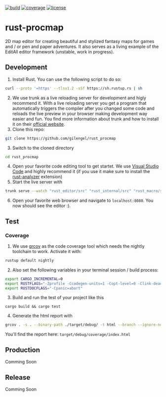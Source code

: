 
[![build](https://img.shields.io/github/workflow/status/gilengel/rust_procmap/Code%20Coverage?style=for-the-badge)](https://github.com/gilengel/rust_procmap/actions)
[![coverage](https://img.shields.io/codecov/c/github/gilengel/rust_procmap?style=for-the-badge)](https://app.codecov.io/gh/gilengel/rust_procmap)
[![license](https://img.shields.io/github/license/gilengel/rust_procmap?style=for-the-badge)](https://github.com/gilengel/rust_procmap/blob/main/LICENSE)
# rust-procmap
2D map editor for creating beautiful and stylized fantasy maps for games and / or pen and paper adventures. It also serves as a living example of the EditAll editor framework (unstable, work in progress).



## Development
1. Install Rust. You can use the following script to do so:
```sh
curl --proto '=https' --tlsv1.2 -sSf https://sh.rustup.rs | sh
```
2. We use trunk as a live reloading server for development and higly recommend it. With a live reloading server you get a program that automatically triggers the compiler after you changed some
code and reloads the live preview in your browser making development way easier and fun. You find more information about trunk and how to install it on their [official website](https://trunkrs.dev/#install).
3. Clone this repo:
```sh
git clone https://github.com/gilengel/rust_procmap
```
3. Switch to the cloned directory
```sh
cd rust_procmap
```
4. Open your favorite code editing tool to get startet. We use [Visual Studio Code](https://code.visualstudio.com/) and highly recommend it (if you use it make sure to install the [rust-analyzer](https://rust-analyzer.github.io/) extension)
5. Start the live server with
```sh
trunk serve --watch "rust_editor/src" "rust_internal/src" "rust_macro/src"  
```   
6. Open your favorite web browser and navigate to ```localhost:8080```. You now should see the editor :).

## Test
### Coverage
1. We use [grcov](https://github.com/mozilla/grcov) as the code coverage tool which needs the nightly
toolchain to work. Activate it with:
```sh
rustup default nightly
```
2. Also set the following variables in your terminal session / build process:
```sh
export CARGO_INCREMENTAL=0
export RUSTFLAGS="-Zprofile -Ccodegen-units=1 -Copt-level=0 -Clink-dead-code -Coverflow-checks=off -Zpanic_abort_tests"
export RUSTDOCFLAGS="-Cpanic=abort"
```
3. Build and run the test of your project like this
```
cargo build && cargo test
```
4. Generate the html report with
```sh
grcov . -s . --binary-path ./target/debug/ -t html --branch --ignore-not-existing -o ./target/debug/coverage/
```
You'll find the report here: ```target/debug/coverage/index.html```

## Production
Comming Soon

## Release
Comming Soon